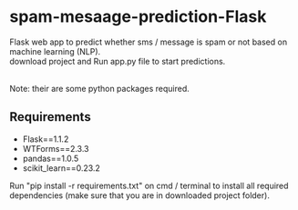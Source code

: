 # spam-mesaage-prediction-Flask

Flask web app to predict whether sms / message is spam or not based on machine learning (NLP). <br>
download project and 
Run app.py file to start predictions. <br>
<br>


Note: their are some python packages required. 
<h2>Requirements</h2>
<ul>
<li>Flask==1.1.2</li>
<li>WTForms==2.3.3</li>
<li>pandas==1.0.5</li>
<li>scikit_learn==0.23.2
</li>
</ul>

Run "pip install -r requirements.txt" on cmd / terminal to install all required dependencies (make sure that you are in downloaded project folder).
